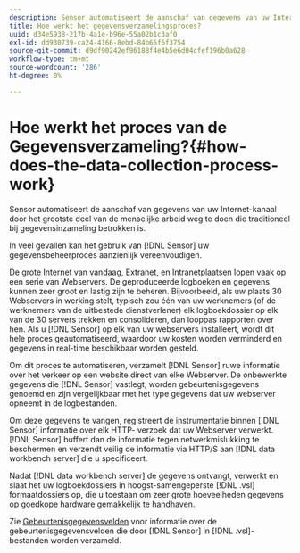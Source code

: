 ```yaml
---
description: Sensor automatiseert de aanschaf van gegevens van uw Internet-kanaal door het grootste deel van de menselijke arbeid weg te doen die traditioneel bij gegevensinzameling betrokken is.
title: Hoe werkt het gegevensverzamelingsproces?
uuid: d34e5938-217b-4a1e-b96e-55a02b1c3af0
exl-id: dd930739-ca24-4166-8ebd-84b65f6f3754
source-git-commit: d9df90242ef96188f4e4b5e6d04cfef196b0a628
workflow-type: tm+mt
source-wordcount: '286'
ht-degree: 0%

---
```


# Hoe werkt het proces van de Gegevensverzameling?{#how-does-the-data-collection-process-work}

Sensor automatiseert de aanschaf van gegevens van uw Internet-kanaal door het grootste deel van de menselijke arbeid weg te doen die traditioneel bij gegevensinzameling betrokken is.

In veel gevallen kan het gebruik van [!DNL Sensor] uw gegevensbeheerproces aanzienlijk vereenvoudigen.

De grote Internet van vandaag, Extranet, en Intranetplaatsen lopen vaak op een serie van Webservers. De geproduceerde logboeken en gegevens kunnen zeer groot en lastig zijn te beheren. Bijvoorbeeld, als uw plaats 30 Webservers in werking stelt, typisch zou één van uw werknemers (of de werknemers van de uitbestede dienstverlener) elk logboekdossier op elk van de 30 servers trekken en consolideren, dan looppas rapporten over hen. Als u [!DNL Sensor] op elk van uw webservers installeert, wordt dit hele proces geautomatiseerd, waardoor uw kosten worden verminderd en gegevens in real-time beschikbaar worden gesteld.

Om dit proces te automatiseren, verzamelt [!DNL Sensor] ruwe informatie over het verkeer op een website direct van elke Webserver. De onbewerkte gegevens die [!DNL Sensor] vastlegt, worden gebeurtenisgegevens genoemd en zijn vergelijkbaar met het type gegevens dat uw webserver opneemt in de logbestanden.

Om deze gegevens te vangen, registreert de instrumentatie binnen [!DNL Sensor] informatie over elk HTTP- verzoek dat uw Webserver verwerkt. [!DNL Sensor] buffert dan de informatie tegen netwerkmislukking te beschermen en verzendt veilig de informatie via HTTP/S aan  [!DNL data workbench server] die u specificeert.

Nadat [!DNL data workbench server] de gegevens ontvangt, verwerkt en slaat het uw logboekdossiers in hoogst-samengeperste [!DNL .vsl] formaatdossiers op, die u toestaan om zeer grote hoeveelheden gegevens op goedkope hardware gemakkelijk te handhaven.

Zie [Gebeurtenisgegevensvelden](../../home/c-snsr-ovrvw/c-evnt-data-rcd-flds/c-evnt-data-rcd-flds.md#concept-ed2a8797cb5b4995b55ffd50a9f12a44) voor informatie over de gebeurtenisgegevensvelden die door [!DNL Sensor] in [!DNL .vsl]-bestanden worden verzameld.

